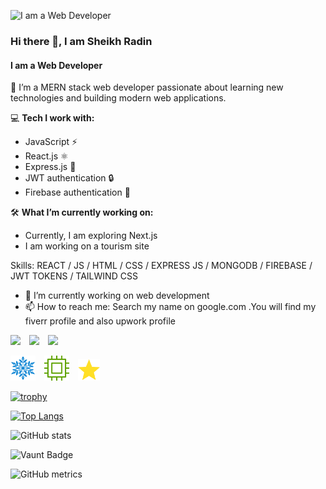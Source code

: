 ![I am a Web Developer](https://i.ibb.co.com/nq1hYfbd/image-3.jpg)

### Hi there 👋, I am Sheikh Radin
#### I am a Web Developer


🌟 I’m a MERN stack web developer passionate about learning new technologies and building modern web applications.

💻 **Tech I work with:**

- JavaScript ⚡
- React.js ⚛️
- Express.js 🚀
- JWT authentication 🔒
- Firebase authentication 🔑

🛠 **What I’m currently working on:**

- Currently, I am exploring Next.js
- I am working on a tourism site




Skills: REACT / JS / HTML / CSS / EXPRESS JS / MONGODB / FIREBASE / JWT TOKENS / TAILWIND CSS

- 🔭 I’m currently working on web development  
- 📫 How to reach me: Search my name on google.com .You will find my fiverr profile and also upwork profile 


[<img src="https://skillicons.dev/icons?i=linkedin" height="40" style="margin-right:10px;">](https://linkedin.com/in/sheikh-radin)
[<img src="https://skillicons.dev/icons?i=twitter" height="40" style="margin-right:10px;">](https://x.com/Sheikh_Radin)
[<img src="https://skillicons.dev/icons?i=facebook" height="40">](https://www.facebook.com/profile.php?id=61554372099239)



<a href='https://archiveprogram.github.com/'><img src='https://raw.githubusercontent.com/acervenky/animated-github-badges/master/assets/acbadge.gif' width='40' height='40'></a> <a href='https://docs.github.com/en/developers'><img src='https://raw.githubusercontent.com/acervenky/animated-github-badges/master/assets/devbadge.gif' width='40' height='40'></a> <a href='https://stars.github.com/'><img src='https://raw.githubusercontent.com/acervenky/animated-github-badges/master/assets/starbadge.gif' width='35' height='35'></a> 

[![trophy](https://github-profile-trophy.vercel.app/?username=radin-111)](https://github.com/ryo-ma/github-profile-trophy)

[![Top Langs](https://github-readme-stats.vercel.app/api/top-langs/?username=radin-111)](https://github.com/anuraghazra/github-readme-stats)

![GitHub stats](https://github-readme-stats.vercel.app/api?username=radin-111&show_icons=true&count_private=true)  

![Vaunt Badge](https://api.vaunt.dev/v1/github/entities/radin-111/contributions?format=svg&private=true)  

![GitHub metrics](https://metrics.lecoq.io/radin-111)  

